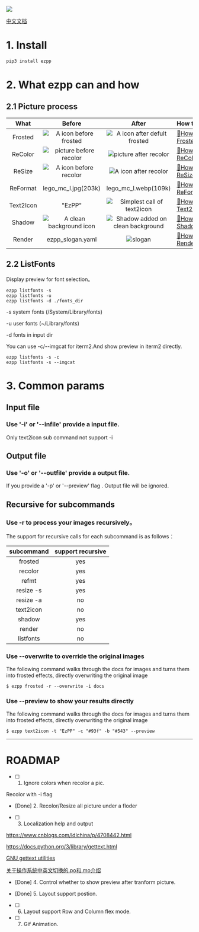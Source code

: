 
![](docs/ezpp_slogan.png)

[中文文档](README.CN.md)

# 1. Install

```bash
pip3 install ezpp
```

# 2. What ezpp can and how

## 2.1 Picture process

What |Before|After|How to
:---:|:---:|:---:|:---
Frosted|![A icon before frosted]( docs/ezpp_slogan_256x128.png)|![A icon after defult frosted](docs/ezpp_slogan_256x128_frosted.png)|[🔗How to Frosted](docs/subcmd_04_frosted.md)
ReColor|![picture before recolor](docs/logo_256x256.png)|![picture after recolor](docs/logo_blue_hsv_v(-0.5).png)|[🔗How to ReColor](docs/subcmd_01_recolor.md)
ReSize|![A icon before recolor](docs/logo_256x256.png)|![A icon after recolor](docs/logo_64.png)|[🔗How to ReSize](docs/subcmd_02_resize.md)
ReFormat|lego_mc_l.jpg(203k)|lego_mc_l.webp(109k)|[🔗How to ReFormat](docs/subcmd_03_reformat.md)
Text2Icon| "EzPP"|![Simplest call of text2icon](docs/ezpp_t_128.png)|[🔗How to Text2Icon](docs/subcmd_05_text2icon.md)
Shadow|![A clean background icon](docs/ezpp_t_128.png)|![Shadow added on clean background](docs/ezpp_t_128_shadow.png)|[🔗How to Shadow](docs/subcmd_06_shadow.md)
Render|ezpp_slogan.yaml|![slogan](docs/ezpp_slogan_256x128.png)|[🔗How to Render](examples/render/examples_render.md)


## 2.2 ListFonts 
Display preview for font selection。

```shell
ezpp listfonts -s
ezpp listfonts -u
ezpp listfonts -d ./fonts_dir
```
-s  system fonts (/System/Library/fonts) 

-u  user fonts (~/Library/fonts)

-d  fonts in input dir

You can use -c/--imgcat for iterm2.And show preview in iterm2 directly.

```shell
ezpp listfonts -s -c
ezpp listfonts -s --imgcat 
```


# 3. Common params

## Input file
### Use '-i' or '--infile' provide a input file.

Only text2icon sub command not support -i

## Output file
### Use '-o' or '--outfile' provide a output file.
                            
If you provide a '-p' or '--preview' flag . Output file will be ignored.

## Recursive for subcommands

### Use -r to  process your images recursively。

The support for recursive calls for each subcommand is as follows：

subcommand|support recursive
:---:|:---:
frosted|yes
recolor|yes
refmt|yes
resize -s|yes
resize -a|no
text2icon |no
shadow |yes
render |no
listfonts |no

### Use --overwrite to override the original images

The following command walks through the docs for images and turns them into frosted effects, directly overwriting the original image
```text
$ ezpp frosted -r --overwrite -i docs
```

### Use --preview to show your results directly

The following command walks through the docs for images and turns them into frosted effects, directly overwriting the original image
```text
$ ezpp text2icon -t "EzPP" -c "#93f" -b "#543" --preview
```
------ 
# ROADMAP
- [ ] 1. Ignore colors when recolor a pic.

Recolor with -i flag

- [Done] 2. Recolor/Resize all picture under a floder 


- [ ] 3. Localization help and output

https://www.cnblogs.com/ldlchina/p/4708442.html

https://docs.python.org/3/library/gettext.html

[GNU gettext utilities](https://www.gnu.org/software/gettext/manual/gettext.html)

[关于操作系统中英文切换的.po和.mo介绍](https://www.cnblogs.com/linux-wang/p/9001368.html)


- [Done] 4. Control whether to  show preview after tranform picture.

- [Done] 5. Layout support postion.
- [ ] 6. Layout support Row and Column flex mode.
- [ ] 7. Gif Animation.